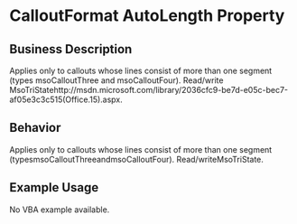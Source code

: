 # CalloutFormat AutoLength Property

## Business Description
Applies only to callouts whose lines consist of more than one segment (types msoCalloutThree and msoCalloutFour). Read/write MsoTriStatehttp://msdn.microsoft.com/library/2036cfc9-be7d-e05c-bec7-af05e3c3c515(Office.15).aspx.

## Behavior
Applies only to callouts whose lines consist of more than one segment (typesmsoCalloutThreeandmsoCalloutFour). Read/writeMsoTriState.

## Example Usage
No VBA example available.